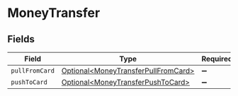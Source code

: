 # MoneyTransfer


## Fields

| Field                                                                                        | Type                                                                                         | Required                                                                                     | Description                                                                                  |
| -------------------------------------------------------------------------------------------- | -------------------------------------------------------------------------------------------- | -------------------------------------------------------------------------------------------- | -------------------------------------------------------------------------------------------- |
| `pullFromCard`                                                                               | [Optional\<MoneyTransferPullFromCard>](../../models/components/MoneyTransferPullFromCard.md) | :heavy_minus_sign:                                                                           | N/A                                                                                          |
| `pushToCard`                                                                                 | [Optional\<MoneyTransferPushToCard>](../../models/components/MoneyTransferPushToCard.md)     | :heavy_minus_sign:                                                                           | N/A                                                                                          |